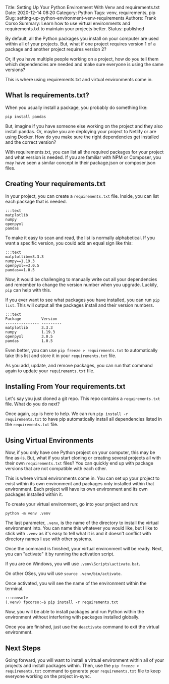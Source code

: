 Title: Setting Up Your Python Environment With Venv and requirements.txt
Date: 2020-12-14 08:20
Category: Python
Tags: venv, requirements, pip
Slug: setting-up-python-environment-venv-requirements
Authors: Frank Corso
Summary: Learn how to use virtual environments and requirements.txt to maintain your projects better.
Status: published

By default, all the Python packages you install on your computer are used within all of your projects. But, what if one project requires version 1 of a package and another project requires version 2?

Or, if you have multiple people working on a project, how do you tell them which dependencies are needed and make sure everyone is using the same versions?

This is where using requirements.txt and virtual environments come in.

## What Is requirements.txt?

When you usually install a package, you probably do something like:

`pip install pandas`

But, imagine if you have someone else working on the project and they also install pandas. Or, maybe you are deploying your project to Netlify or are using Docker. How do you make sure the right dependencies get installed and the correct version?

With requirements.txt, you can list all the required packages for your project and what version is needed. If you are familiar with NPM or Composer, you may have seen a similar concept in their package.json or composer.json files.

## Creating Your requirements.txt

In your project, you can create a `requirements.txt` file. Inside, you can list each package that is needed.

```
:::text
matplotlib
numpy
openpyxl
pandas
```

To make it easy to scan and read, the list is normally alphabetical. If you want a specific version, you could add an equal sign like this:

```
:::text
matplotlib==3.3.3
numpy==1.19.3
openpyxl==3.0.5
pandas==1.0.5
```

Now, it would be challenging to manually write out all your dependencies and remember to change the version number when you upgrade. Luckily, `pip` can help with this.

If you ever want to see what packages you have installed, you can run `pip list`. This will output all the packages install and their version numbers.

```
:::text
Package         Version
--------------- ---------
matplotlib      3.3.3
numpy           1.19.3
openpyxl        3.0.5
pandas          1.0.5
```

Even better, you can use `pip freeze > requirements.txt` to automatically take this list and store it in your `requirements.txt` file.

As you add, update, and remove packages, you can run that command again to update your `requirements.txt` file.

## Installing From Your requirements.txt

Let's say you just cloned a git repo. This repo contains a `requirements.txt` file. What do you do next?

Once again, `pip` is here to help. We can run `pip install -r requirements.txt` to have pip automatically install all dependencies listed in the `requirements.txt` file.

## Using Virtual Environments

Now, if you only have one Python project on your computer, this may be fine as-is. But, what if you start cloning or creating several projects all with their own `requirements.txt` files? You can quickly end up with package versions that are not compatible with each other.

This is where virtual environments come in. You can set up your project to exist within its own environment and packages only installed within that environment. Each project will have its own environment and its own packages installed within it.

To create your virtual environment, go into your project and run:

`python -m venv .venv`

The last parameter, `.venv`, is the name of the directory to install the virtual environment into. You can name this whatever you would like, but I like to stick with `.venv` as it's easy to tell what it is and it doesn't conflict with directory names I use with other systems.

Once the command is finished, your virtual environment will be ready. Next, you can "activate" it by running the activation script.

If you are on Windows, you will use `.venv\Scripts\activate.bat`.

On other OSes, you will use `source .venv/bin/activate`.

Once activated, you will see the name of the environment within the terminal.

```
:::console
(.venv) fpcorso:~$ pip install -r requirements.txt
```

Now, you will be able to install packages and run Python within the environment without interfering with packages installed globally.

Once you are finished, just use the `deactivate` command to exit the virtual environment.

## Next Steps

Going forward, you will want to install a virtual environment within all of your projects and install packages within. Then, use the `pip freeze > requirements.txt` command to generate your `requirements.txt` file to keep everyone working on the project in-sync.